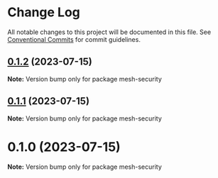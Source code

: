 # Change Log

All notable changes to this project will be documented in this file.
See [Conventional Commits](https://conventionalcommits.org) for commit guidelines.

## [0.1.2](https://github.com/cosmology-tech/mesh-security/compare/mesh-security@0.1.1...mesh-security@0.1.2) (2023-07-15)

**Note:** Version bump only for package mesh-security





## [0.1.1](https://github.com/cosmology-tech/mesh-security/compare/mesh-security@0.1.0...mesh-security@0.1.1) (2023-07-15)

**Note:** Version bump only for package mesh-security





# 0.1.0 (2023-07-15)

**Note:** Version bump only for package mesh-security
